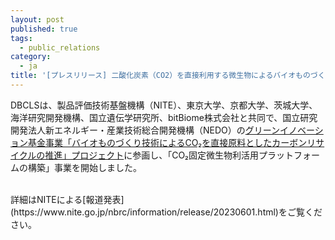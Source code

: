 ```yaml
---
layout: post
published: true
tags:
  - public_relations
category:
  - ja
title: '[プレスリリース] 二酸化炭素（CO2）を直接利用する微生物によるバイオものづくりの促進事業を開始 ～ 8機関が共同でNEDOグリーンイノベーション基金事業に参画 ～'
---
```

DBCLSは、製品評価技術基盤機構（NITE）、東京大学、京都大学、茨城大学、海洋研究開発機構、国立遺伝学研究所、bitBiome株式会社と共同で、国立研究開発法人新エネルギー・産業技術総合開発機構（NEDO）の[グリーンイノベーション基金事業「バイオものづくり技術によるCO&#8322;を直接原料としたカーボンリサイクルの推進」プロジェクト](https://www.nedo.go.jp/news/press/AA5_101619.html)に参画し、「CO&#8322;固定微生物利活用プラットフォームの構築」事業を開始しました。

<br/>
詳細はNITEによる[報道発表](https://www.nite.go.jp/nbrc/information/release/20230601.html)をご覧ください。
